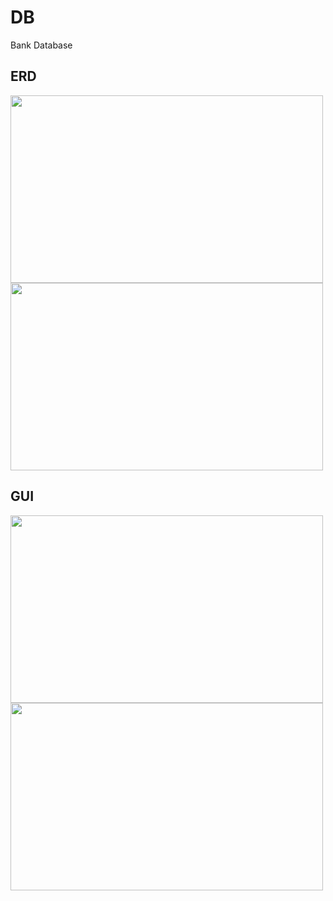 # DB
Bank Database  

## ERD  

<img src="https://user-images.githubusercontent.com/68761119/152643983-b08c0019-379e-4bc9-b622-06c23784d42e.png" width="500" height="300"/><img src="https://user-images.githubusercontent.com/68761119/152643985-65199a41-45af-4a2f-aace-92d97aaa9861.png" width="500" height="300"/>

## GUI

<img src="https://user-images.githubusercontent.com/68761119/152644178-4ca40751-dfea-4d99-9dba-7431367e2599.png" width="500" height="300"/><img src="https://user-images.githubusercontent.com/68761119/152644108-99fd38d8-23ce-44d0-a4a6-f4d60ac5ea80.png" width="500" height="300"/>

